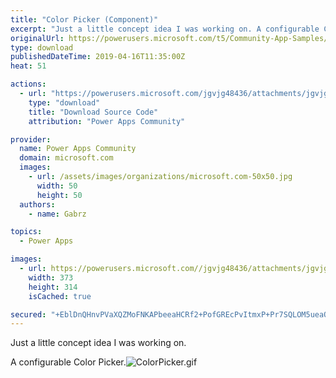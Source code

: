 ```yaml
---
title: "Color Picker (Component)"
excerpt: "Just a little concept idea I was working on. A configurable Color Picker."
originalUrl: https://powerusers.microsoft.com/t5/Community-App-Samples/Color-Picker-Component/td-p/268469
type: download
publishedDateTime: 2019-04-16T11:35:00Z
heat: 51

actions:
  - url: "https://powerusers.microsoft.com/jgvjg48436/attachments/jgvjg48436/AppFeedbackGallery/163/2/ColorPicker.msapp"
    type: "download"
    title: "Download Source Code"
    attribution: "Power Apps Community"

provider:
  name: Power Apps Community
  domain: microsoft.com
  images:
    - url: /assets/images/organizations/microsoft.com-50x50.jpg
      width: 50
      height: 50
  authors:
    - name: Gabrz

topics:
  - Power Apps

images:
  - url: https://powerusers.microsoft.com//jgvjg48436/attachments/jgvjg48436/AppFeedbackGallery/163/1/ColorPicker.png
    width: 373
    height: 314
    isCached: true

secured: "+EblDnQHnvPVaXQZMoFNKAPbeeaHCRf2+PofGREcPvItmxP+Pr7SQLOM5ueaOjBB+vhP2o8EaN2zNYTJ51VUQpkySs3Kf1HCrxOXx9vYGJReCb+Y0gxKegzwWl4WU4WByFd2XjoZEiKSxZuYm+KOfxHL5WOH+j8a0QjudB/64kzPuYxa+5EVyGQv9u6bLLG0/pxfz7Vv3J16IKW3jf7+5KX0ipdImud1OQkGz/9o1v5B2jUUUQFChY9ovdCufC5nwbpdlxMyFKsdmfM9ZKX/SfFvJgn59YAkYxBDOcx5uImBqGsAnfPFMzXkhdMxMUNrsUE0X5vwOQHjaGfAwZv0oX6msR0YWMkLA44rO6n+Yjo1KzbW5K5Y5ZfI18LqjOIxdAzccsV9VMRx/zhSDQS0ss4fpYyAgRLWyyQaYnAfxoclZiWttY7OvObWjXMyL9pP;MUi1ITpTzd7s2L6071vjbw=="
---
```

<p>Just a little concept idea I was working on.</p>
<p>A configurable Color Picker.<span class="lia-inline-image-display-wrapper lia-image-align-center" image-alt="ColorPicker.gif" style="width: 611px;"><img src="https://powerusers.microsoft.com/t5/image/serverpage/image-id/61146i374DC1C6DEFEC4D8/image-size/large?v=1.0&amp;px=999" title="ColorPicker.gif" alt="ColorPicker.gif" li-image-url="https://powerusers.microsoft.com/t5/image/serverpage/image-id/61146i374DC1C6DEFEC4D8?v=1.0" li-image-display-id="'61146i374DC1C6DEFEC4D8'" li-message-uid="'268469'" li-messages-message-image="true" li-bindable="" class="lia-media-image" tabindex="0" li-bypass-lightbox-when-linked="true" li-use-hover-links="false"></span></p>
<p class="lia-img-tmp-id-1">&nbsp;</p>

